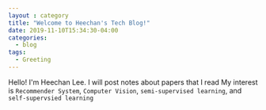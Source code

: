 ```yaml
---
layout : category
title: "Welcome to Heechan's Tech Blog!"
date: 2019-11-10T15:34:30-04:00
categories:
  - blog
tags:
  - Greeting
---
```


Hello! I'm Heechan Lee.
I will post notes about papers that I read
My interest is `Recommender System`, `Computer Vision`, `semi-supervised learning`, and `self-supervsied learning`
